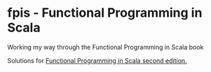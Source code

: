 # fpis - Functional Programming in Scala
Working my way through the Functional Programming in Scala book

Solutions for [Functional Programming in Scala second edition.](https://www.manning.com/books/functional-programming-in-scala-second-edition)
